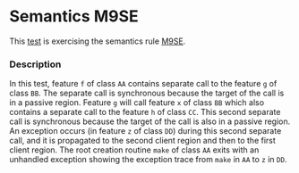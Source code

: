 # Semantics M9SE

This [test](.) is exercising the semantics rule [M9SE](../Readme.md).

### Description

In this test, feature `f` of class `AA` contains separate call to the feature `g` of class `BB`. The separate call is synchronous because the target of the call is in a passive region. Feature `g` will call feature `x` of class `BB` which also contains a separate call to the feature `h` of class `CC`. This second separate call is synchronous because the target of the call is also in a passive region. An exception occurs (in feature `z` of class `DD`) during this second separate call, and it is propagated to the second client region and then to the first client region. The root creation routine `make` of class `AA` exits with an unhandled exception showing the exception trace from `make` in `AA` to `z` in `DD`.
